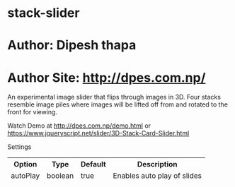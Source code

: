 # stack-slider
# Author: Dipesh thapa
# Author Site: http://dpes.com.np/

An experimental image slider that flips through images in 3D. Four stacks resemble image piles where images will be lifted off from and rotated to the front for viewing.

Watch Demo at http://dpes.com.np/demo.html
           or https://www.jqueryscript.net/slider/3D-Stack-Card-Slider.html
           
Settings
<table>
<thead>
<tr>
	<th>Option</th>
	<th>Type</th>
	<th>Default</th>
	<th>Description</th>
</tr>
<tr>
	<td>autoPlay</td>
	<td>boolean</td>
	<td>true</td>
	<td>Enables auto play of slides</td>
</tr>
</tbody></table>
